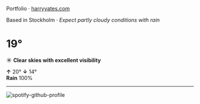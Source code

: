 Portfolio · [harryyates.com](https://harryyates.com)

<!-- WEATHER_START -->
Based in Stockholm · *Expect partly cloudy conditions with rain*

# 19°
☀️ **Clear skies with excellent visibility**

**↑** 20° **↓** 14°  
**Rain** 100%

---
<!-- WEATHER_END -->

<p align="left">
  <a>
    <img src="https://spotify-github-profile.kittinanx.com/api/view?uid=bigbello&cover_image=true&theme=natemoo-re&show_offline=true&background_color=121212&interchange=false&bar_color=53b14f&bar_color_cover=false" alt="spotify-github-profile">
  </a>
</p>